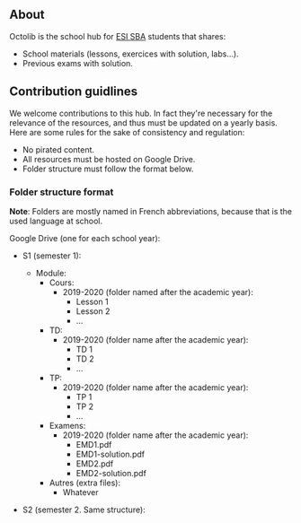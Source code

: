 ## About

Octolib is the school hub for [ESI SBA](https://www.esi-sba.dz/) students that shares:

- School materials (lessons, exercices with solution, labs...).
- Previous exams with solution.

## Contribution guidlines

We welcome contributions to this hub. In fact they're necessary for the relevance of the resources, and thus must be updated on a yearly basis. Here are some rules for the sake of consistency and regulation:

- No pirated content.
- All resources must be hosted on Google Drive.
- Folder structure must follow the format below.

### Folder structure format

**Note**: Folders are mostly named in French abbreviations, because that is the used language at school.

Google Drive (one for each school year):

- S1 (semester 1):

  - Module:
    - Cours:
      - 2019-2020 (folder named after the academic year):
        - Lesson 1
        - Lesson 2
        - ...
    - TD:
      - 2019-2020 (folder name after the academic year):
        - TD 1
        - TD 2
        - ...
    - TP:
      - 2019-2020 (folder name after the academic year):
        - TP 1
        - TP 2
        - ...
    - Examens:
      - 2019-2020 (folder name after the academic year):
        - EMD1.pdf
        - EMD1-solution.pdf
        - EMD2.pdf
        - EMD2-solution.pdf
    - Autres (extra files):
      - Whatever

- S2 (semester 2. Same structure):
